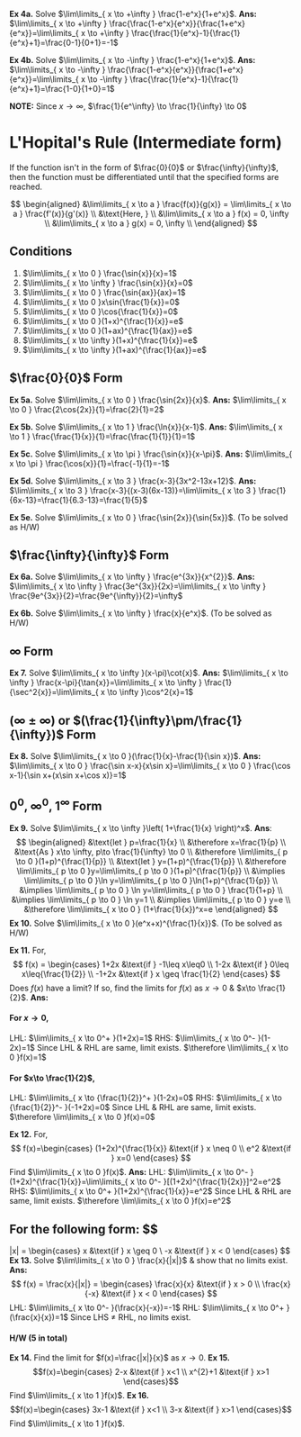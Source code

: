 **Ex 4a.** Solve $\lim\limits_{ x \to +\infty } \frac{1-e^x}{1+e^x}$.
**Ans:** $\lim\limits_{ x \to +\infty } \frac{\frac{1-e^x}{e^x}}{\frac{1+e^x}{e^x}}=\lim\limits_{ x \to +\infty } \frac{\frac{1}{e^x}-1}{\frac{1}{e^x}+1}=\frac{0-1}{0+1}=-1$

**Ex 4b.** Solve $\lim\limits_{ x \to -\infty } \frac{1-e^x}{1+e^x}$.
**Ans:** $\lim\limits_{ x \to -\infty } \frac{\frac{1-e^x}{e^x}}{\frac{1+e^x}{e^x}}=\lim\limits_{ x \to -\infty } \frac{\frac{1}{e^x}-1}{\frac{1}{e^x}+1}=\frac{1-0}{1+0}=1$

**NOTE:** Since $x \to \infty$, $\frac{1}{e^\infty} \to \frac{1}{\infty} \to 0$

# L'Hopital's Rule (Intermediate form)

If the function isn't in the form of $\frac{0}{0}$ or $\frac{\infty}{\infty}$, then the function must be differentiated until that the specified forms are reached.

$$
\begin{aligned}
  &\lim\limits_{ x \to a } \frac{f(x)}{g(x)} = 
  \lim\limits_{ x \to a } \frac{f'(x)}{g'(x)} \\
  &\text{Here, } \\
  &\lim\limits_{ x \to a } f(x) = 0, \infty \\
  &\lim\limits_{ x \to a } g(x) = 0, \infty \\
\end{aligned}
$$

## Conditions

1. $\lim\limits_{ x \to 0 } \frac{\sin{x}}{x}=1$
2. $\lim\limits_{ x \to \infty } \frac{\sin{x}}{x}=0$
3. $\lim\limits_{ x \to 0 } \frac{\sin{ax}}{ax}=1$
4. $\lim\limits_{ x \to 0 }x\sin{\frac{1}{x}}=0$
5. $\lim\limits_{ x \to 0 }\cos{\frac{1}{x}}=0$
6. $\lim\limits_{ x \to 0 }(1+x)^{\frac{1}{x}}=e$
7. $\lim\limits_{ x \to 0 }(1+ax)^{\frac{1}{ax}}=e$
8. $\lim\limits_{ x \to \infty }(1+x)^{\frac{1}{x}}=e$
9. $\lim\limits_{ x \to \infty }(1+ax)^{\frac{1}{ax}}=e$

## $\frac{0}{0}$ Form

**Ex 5a.** Solve $\lim\limits_{ x \to 0 } \frac{\sin{2x}}{x}$.
**Ans:** $\lim\limits_{ x \to 0 } \frac{2\cos{2x}}{1}=\frac{2}{1}=2$

**Ex 5b.** Solve $\lim\limits_{ x \to 1 } \frac{\ln{x}}{x-1}$.
**Ans:** $\lim\limits_{ x \to 1 } \frac{\frac{1}{x}}{1}=\frac{\frac{1}{1}}{1}=1$

**Ex 5c.** Solve $\lim\limits_{ x \to \pi } \frac{\sin{x}}{x-\pi}$.
**Ans:** $\lim\limits_{ x \to \pi } \frac{\cos{x}}{1}=\frac{-1}{1}=-1$

**Ex 5d.** Solve $\lim\limits_{ x \to 3 } \frac{x-3}{3x^2-13x+12}$.
**Ans:** $\lim\limits_{ x \to 3 } \frac{x-3}{(x-3)(6x-13)}=\lim\limits_{ x \to 3 } \frac{1}{6x-13}=\frac{1}{6.3-13}=\frac{1}{5}$

**Ex 5e.** Solve $\lim\limits_{ x \to 0 } \frac{\sin{2x}}{\sin{5x}}$. (To be solved as H/W)

##  $\frac{\infty}{\infty}$ Form

**Ex 6a.** Solve $\lim\limits_{ x \to \infty } \frac{e^{3x}}{x^{2}}$.
**Ans:** $\lim\limits_{ x \to \infty } \frac{3e^{3x}}{2x}=\lim\limits_{ x \to \infty } \frac{9e^{3x}}{2}=\frac{9e^{\infty}}{2}=\infty$

**Ex 6b.** Solve $\lim\limits_{ x \to \infty } \frac{x}{e^x}$. (To be solved as H/W)

##  $\infty$ Form

**Ex 7.** Solve $\lim\limits_{ x \to \infty }(x-\pi)\cot{x}$.
**Ans:** $\lim\limits_{ x \to \infty } \frac{x-\pi}{\tan{x}}=\lim\limits_{ x \to \infty } \frac{1}{\sec^2{x}}=\lim\limits_{ x \to \infty }\cos^2{x}=1$

##  $(\infty\pm\infty)$ or $(\frac{1}{\infty}\pm/\frac{1}{\infty})$ Form

**Ex 8.** Solve $\lim\limits_{ x \to 0 }(\frac{1}{x}-\frac{1}{\sin x})$.
**Ans:** $\lim\limits_{ x \to 0 } \frac{\sin x-x}{x\sin x}=\lim\limits_{ x \to 0 } \frac{\cos x-1}{\sin x+(x\sin x+\cos x)}=1$

##  $0^0$, $\infty^0$, $1^{\infty}$ Form

**Ex 9.** Solve $\lim\limits_{ x \to \infty }\left( 1+\frac{1}{x} \right)^x$.
**Ans**: $$ 
\begin{aligned}
	&\text{let } p=\frac{1}{x} 
	\\
	&\therefore x=\frac{1}{p} 
	\\
	&\text{As }  x\to \infty, p\to \frac{1}{\infty} \to 0 
	\\
	&\therefore \lim\limits_{ p \to 0 }(1+p)^{\frac{1}{p}} 
	\\
	&\text{let } y=(1+p)^{\frac{1}{p}} 
	\\
	&\therefore \lim\limits_{ p \to 0 }y=\lim\limits_{ p \to 0 }(1+p)^{\frac{1}{p}} 
	\\
	&\implies \lim\limits_{ p \to 0 }\ln y=\lim\limits_{ p \to 0 }\ln(1+p)^{\frac{1}{p}} 
	\\
	&\implies \lim\limits_{ p \to 0 } \ln y=\lim\limits_{ p \to 0 } \frac{1}{1+p}
	\\
	&\implies \lim\limits_{ p \to 0 } \ln y=1
	\\
	&\implies \lim\limits_{ p \to 0 } y=e
	\\
	&\therefore \lim\limits_{ x \to 0 } (1+\frac{1}{x})^x=e
\end{aligned}
	$$
**Ex 10.** Solve $\lim\limits_{ x \to 0 }(e^x+x)^{\frac{1}{x}}$. (To be solved as H/W)

**Ex 11.** For, $$
f(x) = \begin{cases}
1+2x &\text{if } -1\leq x\leq0 \\
1-2x &\text{if } 0\leq x\leq{\frac{1}{2}} \\
-1+2x &\text{if } x \geq \frac{1}{2}
\end{cases}
$$
Does $f(x)$ have a limit? If so, find the limits for $f(x)$ as $x\to0$ & $x\to \frac{1}{2}$.
**Ans:**
#### For $x\to0$,
LHL: $\lim\limits_{ x \to 0^+ }(1+2x)=1$
RHS: $\lim\limits_{ x \to 0^- }(1-2x)=1$
Since LHL & RHL are same, limit exists.
$\therefore \lim\limits_{ x \to 0 }f(x)=1$
#### For $x\to \frac{1}{2}$,
LHL: $\lim\limits_{ x \to {\frac{1}{2}}^+ }(1-2x)=0$
RHS: $\lim\limits_{ x \to {\frac{1}{2}}^- }(-1+2x)=0$
Since LHL & RHL are same, limit exists.
$\therefore \lim\limits_{ x \to 0 }f(x)=0$

**Ex 12.** For, $$
f(x)=\begin{cases}
(1+2x)^{\frac{1}{x}} &\text{if } x \neq 0 \\
e^2 &\text{if } x=0
\end{cases}
$$
Find $\lim\limits_{ x \to 0 }f(x)$.
**Ans:** 
LHL: $\lim\limits_{ x \to 0^- }(1+2x)^{\frac{1}{x}}=\lim\limits_{ x \to 0^- }[(1+2x)^{\frac{1}{2x}}]^2=e^2$
RHS: $\lim\limits_{ x \to 0^+ }(1+2x)^{\frac{1}{x}}=e^2$
Since LHL & RHL are same, limit exists.
$\therefore \lim\limits_{ x \to 0 }f(x)=e^2$

## For the following form: $$
|x| = \begin{cases}
x &\text{if } x \geq 0 \\
-x &\text{if } x < 0
\end{cases}
$$ 
**Ex 13.** Solve $\lim\limits_{ x \to 0 } \frac{x}{|x|}$ & show that no limits exist.
**Ans:** $$
f(x) = \frac{x}{|x|} = \begin{cases}
\frac{x}{x} &\text{if } x > 0 \\
\frac{x}{-x} &\text{if } x < 0
\end{cases}
$$
LHL: $\lim\limits_{ x \to 0^- }(\frac{x}{-x})=-1$
RHL: $\lim\limits_{ x \to 0^+ }(\frac{x}{x})=1$
Since LHS $\neq$ RHL, no limits exist.

#### H/W (5 in total)
**Ex 14.** Find the limit for $f(x)=\frac{|x|}{x}$ as $x\to0$.
**Ex 15.** $$f(x)=\begin{cases}
2-x &\text{if } x<1 \\
x^{2}+1 &\text{if } x>1
\end{cases}$$ Find $\lim\limits_{ x \to 1 }f(x)$.
**Ex 16.** $$f(x)=\begin{cases}
3x-1 &\text{if } x<1 \\
3-x &\text{if } x>1
\end{cases}$$ Find $\lim\limits_{ x \to 1 }f(x)$.
